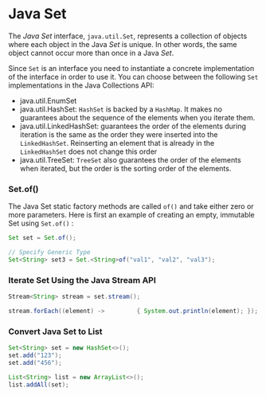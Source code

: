 # Java Set

The _Java_ _Set_ interface, `java.util.Set`, represents a collection of objects where each object in the Java _Set_ is unique. In other words, the same object cannot occur more than once in a Java _Set_.



Since `Set` is an interface you need to instantiate a concrete implementation of the interface in order to use it. You can choose between the following `Set` implementations in the Java Collections API:

* java.util.EnumSet
* java.util.HashSet: `HashSet` is backed by a `HashMap`. It makes no guarantees about the sequence of the elements when you iterate them.
* java.util.LinkedHashSet: guarantees the order of the elements during iteration is the same as the order they were inserted into the `LinkedHashSet`. Reinserting an element that is already in the `LinkedHashSet` does not change this order
* java.util.TreeSet: `TreeSet` also guarantees the order of the elements when iterated, but the order is the sorting order of the elements.

### Set.of()



The Java Set static factory methods are called `of()` and take either zero or more parameters. Here is first an example of creating an empty, immutable Set using `Set.of()` :

```java
Set set = Set.of();

// Specify Generic Type
Set<String> set3 = Set.<String>of("val1", "val2", "val3");
```

### Iterate Set Using the Java Stream API



```java
Stream<String> stream = set.stream();

stream.forEach((element) ->         { System.out.println(element); });
```

### Convert Java Set to List



```java
Set<String> set = new HashSet<>();
set.add("123");
set.add("456");

List<String> list = new ArrayList<>();
list.addAll(set);
```
